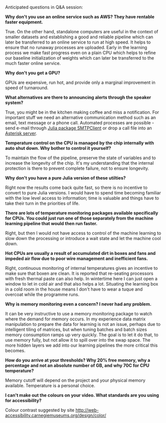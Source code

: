 Anticipated questions in Q&A session:

**Why don't you use an online service such as AWS? They have rentable faster equipment.**

True. On the other hand, standalone computers are useful in the context of smaller datasets and establishing a good and reliable pipeline which can later be transferred to an online service to run at high speed. It helps to ensure that no runaway processes are uploaded. Early in the learning process we make fast progress even on a plain CPU which helps to refine our baseline initialization of weights which can later be transferred to the much faster online service.

**Why don't you get a GPU?**

GPUs are expensive, run hot, and provide only a marginal improvement in speed of turnaround.

**What alternatives are there to announcing alerts through the speaker system?**

True, you might be in the kitchen making coffee and miss a notification. For important stuff we need an alternative communication method such as an email, text message or a phone call. Automated processes are possible - send e-mail through [Julia package SMTPClient](https://github.com/aviks/SMTPClient.jl) or drop a call file into an [Asterisk server](https://www.asterisk.org/).

**Temperature control on the CPU is managed by the chip internally with auto shut down. Why bother to control it yourself?**

To maintain the flow of the pipeline, preserve the state of variables and to increase the longevity of the chip. It's my understanding that the internal protection is there to prevent complete failure, not to ensure longevity.

**Why don't you have a pure Julia version of these utilties?**

Right now the results come back quite fast, so there is no incentive to convert to pure Julia versions. I would have to spend time becoming familiar with the low level access to information; time is valuable and things have to take their turn in the priorities of life.

**There are lots of temperature monitoring packages available specifically for CPUs. You could just run one of those separately from the machine learning pipeline that would then run faster.**

Right, but then I would not have access to control of the machine learning to slow down the processing or introduce a wait state and let the machine cool down.

**Hot CPUs are usually a result of accumulated dirt in boxes and fans and impeded air flow due to poor wire management and inefficient fans.**

Right, continuous monitoring of internal temperatures gives an incentive to make sure that boxen are clean. It is reported that re-seating processors with fresh thermal paste can also help. In wintertime here I can just open a window to let in cold air and that also helps a lot. Situating the learning box in a cold room in the house means I don't have to wear a tuque and overcoat while the programme runs.

**Why is memory monitoring even a concern? I never had any problem.**

It can be very instructive to use a memory monitoring package to watch where the demand for memory occurs. In my experience data matrix manipulation to prepare the data for learning is not an issue, perhaps due to intelligent tiling of matrices, but when tuning batches and batch sizes memory consumption ramps up very quickly. The goal is to let it do that, to use memory fully, but not allow it to spill over into the swap space. The more hidden layers we add into our learning pipelines the more critical this becomes.

**How do you arrive at your thresholds? Why 20% free memory, why a percentage and not an absolute number of GB, and why 70C for CPU temperature?**

Memory cutoff will depend on the project and your physical memory available. Temperature is a personal choice.

**I can't make out the colours on your video. What standards are you using for accessibility?**

Colour contrast suggested by site http://web-accessibility.carnegiemuseums.org/design/color/
